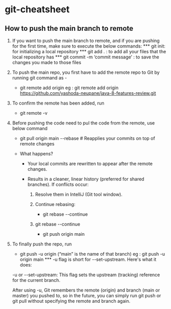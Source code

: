 # git-cheatsheet
## How to push the main branch to remote
1. If you want to push the main branch to remote, and if you are pushing for the first time, make sure to execute the below commands:
   *** git init: for initializing a local repository
   ***  git add . :  to add all your files that the local repository has
   *** git commit -m ‘commit message’ :  to save the changes you made to those files

3. To push the main repo, you first have to add the remote repo to Git by running git command as - 
     - git remote add origin <git URL for the repo>
     eg : git remote add origin https://github.com/yashoda-neupane/java-8-features-review.git


4. To confirm the remote has been added, run
    - git remote -v

5. Before pushing the code need to pul the code from the remote, use below command
    - git pull origin main --rebase  # Reapplies your commits on top of remote changes
    - What happens?

        - Your local commits are rewritten to appear after the remote changes.

        - Results in a cleaner, linear history (preferred for shared branches).
    If conflicts occur:

          1. Resolve them in IntelliJ (Git tool window).

          2. Continue rebasing:
             - git rebase --continue
          3. git rebase --continue
              -  git push origin main


7. To finally push the repo, run
   - git push -u origin <branch-name> (“main” is the name of that branch)
   eg : git push -u origin main
  *** -u flag is short for --set-upstream. Here's what it does:

    -u or --set-upstream:
  This flag sets the upstream (tracking) reference for the current branch.

   After using -u, Git remembers the remote (origin) and branch (main or master) you pushed to, so in the future, you can simply run git push or git pull without specifying the remote and branch again.
